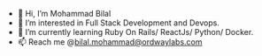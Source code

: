 - 👋 Hi, I’m Mohammad Bilal
- 👀 I’m interested in Full Stack Development and Devops.
- 🌱 I’m currently learning Ruby On Rails/ ReactJs/ Python/ Docker.
- 📫 Reach me @bilal.mohammad@ordwaylabs.com

<!---
bilalmdol/bilalmdol is a ✨ special ✨ repository because its `README.md` (this file) appears on your GitHub profile.
You can click the Preview link to take a look at your changes.
--->
